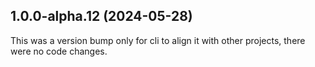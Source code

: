 ## 1.0.0-alpha.12 (2024-05-28)

This was a version bump only for cli to align it with other projects, there were no code changes.